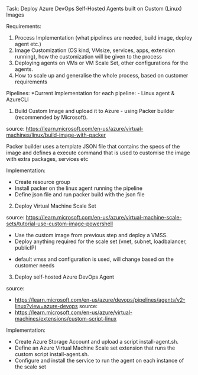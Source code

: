 Task: Deploy Azure DevOps Self-Hosted Agents built on Custom (Linux) Images 

Requirements: 
1. Process Implementation (what pipelines are needed, build image, deploy agent etc.)
2. Image Customization (OS kind, VMsize, services, apps, extension running), how the customization will be given to the process 
3. Deploying agents on VMs or VM Scale Set, other configurations for the agents.
4. How to scale up and generalise the whole process, based on customer requirements

Pipelines:
*Current Implementation for each pipeline: - Linux agent & AzureCLI 

1. Build Custom Image and upload it to Azure - using Packer builder (recommended by Microsoft).

source: https://learn.microsoft.com/en-us/azure/virtual-machines/linux/build-image-with-packer 

Packer builder uses a template JSON file that contains the specs of the image and defines a execute command that is used to customise the image with extra packages, services etc 

Implementation: 
- Create resource group
- Install packer on the linux agent running the pipeline
- Define json file and run packer build with the json file


2. Deploy Virtual Machine Scale Set

source: https://learn.microsoft.com/en-us/azure/virtual-machine-scale-sets/tutorial-use-custom-image-powershell 

- Use the custom image from previous step and deploy a VMSS. 
- Deploy anything required for the scale set (vnet, subnet, loadbalancer, publicIP) 

* default vmss and configuration is used, will change based on the customer needs



3. Deploy self-hosted Azure DevOps Agent 

source: 
- https://learn.microsoft.com/en-us/azure/devops/pipelines/agents/v2-linux?view=azure-devops source: 
- https://learn.microsoft.com/en-us/azure/virtual-machines/extensions/custom-script-linux 

Implementation:
- Create Azure Storage Account and upload a script install-agent.sh.
- Define an Azure Virtual Machine Scale set extension that runs the custom script install-agent.sh.
- Configure and install the service to run the agent on each instance of the scale set
